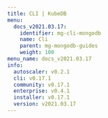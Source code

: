 ```yaml
---
title: CLI | KubeDB
menu:
  docs_v2021.03.17:
    identifier: mg-cli-mongodb
    name: Cli
    parent: mg-mongodb-guides
    weight: 100
menu_name: docs_v2021.03.17
info:
  autoscaler: v0.2.1
  cli: v0.17.1
  community: v0.17.1
  enterprise: v0.4.1
  installer: v0.17.1
  version: v2021.03.17
---
```


